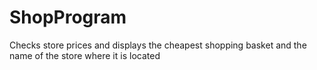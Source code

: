 # ShopProgram
Checks store prices and displays the cheapest shopping basket and the name of the store where it is located

